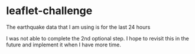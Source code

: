 # leaflet-challenge

The earthquake data that I am using is for the last 24 hours

I was not able to complete the 2nd optional step. I hope to revisit this in the future and implement it when I have more time.

